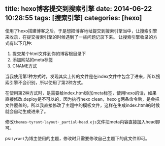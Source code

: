 title: hexo博客提交到搜索引擎
date: 2014-06-22 10:28:55
tags: [搜索引擎]
categories: [hexo]
---
使用了hexo搭建博客之后，于是想把博客地址提交到搜索引擎当中，让搜索引擎来收录，在提交搜索引擎的时候遇到了一些问题记录下来。
让搜索引擎收录的方式有以下几种:

1. 提交某个html文件到你的博客根目录下
2. 添加网站的meta标签
3. CNAME方式

当我使用第1种方式时，发现其实上传的文件是在index文件中包含了进来，所以搜索引擎不会识别，所以使用了第2种方式。
<!--more-->
在使用第2种方式时，是需要给index.html添加meta标签，使用hexo的话，如果直接修改.deploy是不可以的，因为执行hexo clean，hexo g两条命令后，是会把文件覆盖的。所以我直接修改了主题中的模板文件，这样在生成index.html的时候就会自动生成进来了。

修改`themes`-`tyrant`-`layout`-`_partial`-`head.ejs`文件把meta内容直接加入head即可。

ps:`tyrant`为博主使用的主题，修改时只需要修改自己主题下的此文件即可。
